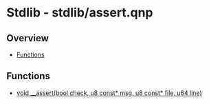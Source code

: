 
# Stdlib - stdlib/assert.qnp

## Overview
 - [Functions](#functions)


## Functions
 - [void __assert(bool check, u8 const* msg, u8 const* file, u64 line)]()

